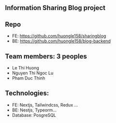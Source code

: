 ## Information Sharing Blog project

## Repo

- FE: https://github.com/huongle158/sharingblog
- BE: https://github.com/huongle158/blog-backend

## Team members: 3 peoples

- Le Thi Huong
- Nguyen Thi Ngoc Lu
- Pham Duc Thinh

## Technologies:

- FE: Nextjs, Tailwindcss, Redux ...
- BE: Nestjs, Typeorm...
- Database: PosgreSQL
